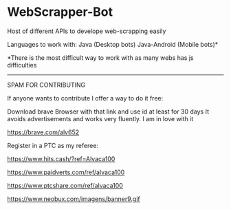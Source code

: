 # WebScrapper-Bot
Host of different APIs to develope web-scrapping easily

Languages to work with:
Java (Desktop bots)
Java-Android (Mobile bots)*

*There is the most difficult way to work with as many webs has js difficulties

---------------------------------------------------------------------------------------------------------------------------------
SPAM FOR CONTRIBUTING

If anyone wants to contribute I offer a way to do it free:

Download brave Browser with that link and use id at least for 30 days
  It avoids advertisements and works very fluently. I am in love with it
  
  https://brave.com/alv652
  
Register in a PTC as my referee:

  https://www.hits.cash/?ref=Alvaca100
  
  https://www.paidverts.com/ref/alvaca100
  
  https://www.ptcshare.com/ref/alvaca100
  
  https://www.neobux.com/imagens/banner9.gif
